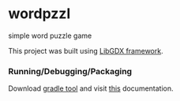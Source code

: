 # wordpzzl
simple word puzzle game

This project was built using [LibGDX framework](https://libgdx.badlogicgames.com/).

### Running/Debugging/Packaging
Download [gradle tool](https://gradle.org/) and visit [this](https://github.com/libgdx/libgdx/wiki/Gradle-on-the-Commandline#gradle-tasks-are-failing) documentation.
